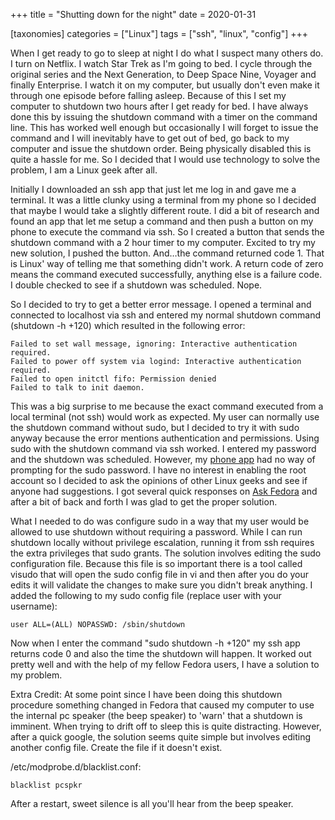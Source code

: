 +++
title = "Shutting down for the night"
date = 2020-01-31

[taxonomies]
categories = ["Linux"]
tags = ["ssh", "linux", "config"]
+++

When I get ready to go to sleep at night I do what I suspect many others do. I turn on Netflix. I watch Star Trek as I'm going to bed. I cycle through the original series and the Next Generation, to Deep Space Nine, Voyager and finally Enterprise. I watch it on my computer, but usually don't even make it through one episode before falling asleep. Because of this I set my computer to shutdown two hours after I get ready for bed. I have always done this by issuing the shutdown command with a timer on the command line. This has worked well enough but occasionally I will forget to issue the command and I will inevitably have to get out of bed, go back to my computer and issue the shutdown order. Being physically disabled this is quite a hassle for me. So I decided that I would use technology to solve the problem, I am a Linux geek after all.
<!-- more -->

Initially I downloaded an ssh app that just let me log in and gave me a terminal. It was a little clunky using a terminal from my phone so I decided that maybe I would take a slightly different route. I did a bit of research and found an app that let me setup a command and then push a button on my phone to execute the command via ssh. So I created a button that sends the shutdown command with a 2 hour timer to my computer. Excited to try my new solution, I pushed the button. And…the command returned code 1. That is Linux' way of telling me that something didn't work. A return code of zero means the command executed successfully, anything else is a failure code. I double checked to see if a shutdown was scheduled. Nope.

So I decided to try to get a better error message. I opened a terminal and connected to localhost via ssh and entered my normal shutdown command (shutdown -h +120) which resulted in the following error:
```
Failed to set wall message, ignoring: Interactive authentication required.
Failed to power off system via logind: Interactive authentication required.
Failed to open initctl fifo: Permission denied
Failed to talk to init daemon.
```
This was a big surprise to me because the exact command executed from a local terminal (not ssh) would work as expected. My user can normally use the shutdown command without sudo, but I decided to try it with sudo anyway because the error mentions authentication and permissions. Using sudo with the shutdown command via ssh worked. I entered my password and the shutdown was scheduled. However, my [phone app](https://play.google.com/store/apps/details?id=com.pd7l.sshbutton) had no way of prompting for the sudo password. I have no interest in enabling the root account so I decided to ask the opinions of other Linux geeks and see if anyone had suggestions. I got several quick responses on [Ask Fedora](https://ask.fedoraproject.org/t/non-interactive-shutdown-from-ssh/5135) and after a bit of back and forth I was glad to get the proper solution.

What I needed to do was configure sudo in a way that my user would be allowed to use shutdown without requiring a password. While I can run shutdown locally without privilege escalation, running it from ssh requires the extra privileges that sudo grants. The solution involves editing the sudo configuration file. Because this file is so important there is a tool called visudo that will open the sudo config file in vi and then after you do your edits it will validate the changes to make sure you didn't break anything. I added the following to my sudo config file (replace user with your username):
```
user ALL=(ALL) NOPASSWD: /sbin/shutdown
```
Now when I enter the command "sudo shutdown -h +120" my ssh app returns code 0 and also the time the shutdown will happen. It worked out pretty well and with the help of my fellow Fedora users, I have a solution to my problem.

Extra Credit:
At some point since I have been doing this shutdown procedure something changed in Fedora that caused my computer to use the internal pc speaker (the beep speaker) to 'warn' that a shutdown is imminent. When trying to drift off to sleep this is quite distracting. However, after a quick google, the solution seems quite simple but involves editing another config file. Create the file if it doesn't exist.

/etc/modprobe.d/blacklist.conf:
```
blacklist pcspkr
```

After a restart, sweet silence is all you'll hear from the beep speaker.

